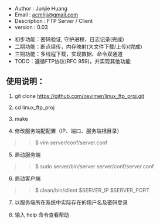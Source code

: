 * Author         : Junjie Huang
* Email          : acmhjj@gmail.com
* Description    : FTP Server / Client
* version        : 0.03
- 初步功能：密码验证, 守护进程，日志记录(完成)
- 二期功能：断点续传，内存映射(大文件下载/上传)(完成)
- 三期功能：多线程下载，实现数据、命令双通道
- TODO：遵循FTP协议(RFC 959)，并实现其他功能

## 使用说明：

1. git clone https://github.com/osvimer/linux_ftp_proj.git

2. cd linux_ftp_proj

3. make

4. 修改服务端配配置（IP、端口、服务端根目录）
>> $ vim server/conf/server.conf

5. 启动服务端
>> $ sudo server/bin/server server/conf/server.conf

6. 启动客户端 
>> $ clean/bin/client $SERVER_IP $SERVER_PORT

7. 以服务端所在系统中实际存在的用户名及密码登录

8. 输入 help 命令查看帮助
